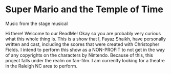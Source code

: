 # Super Mario and the Temple of Time
 Music from the stage musical

Hi there! Welcome to our ReadMe!  Okay so you are probably very curious what this whole thing is.  This is a show that I, Fayaz Shaikh, have personally written and cast, including the scores that were created with Christopher Fields.  I intend to perform this show as a NON-PROFIT to not get in the way of any copyrights on the characters by Nintendo.  Because of this, this project falls under the realm on fan-film.  I am currenlty looking for a theatre in the Raleigh NC area to perform.
